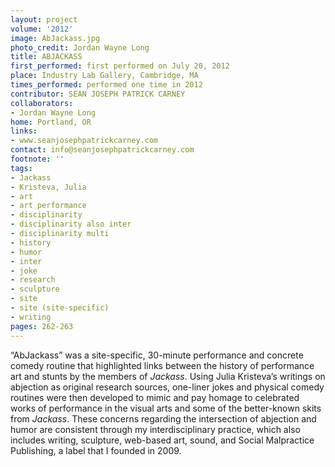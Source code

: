 ```yaml
---
layout: project
volume: '2012'
image: AbJackass.jpg
photo_credit: Jordan Wayne Long
title: ABJACKASS
first_performed: first performed on July 20, 2012
place: Industry Lab Gallery, Cambridge, MA
times_performed: performed one time in 2012
contributor: SEAN JOSEPH PATRICK CARNEY
collaborators:
- Jordan Wayne Long
home: Portland, OR
links:
- www.seanjosephpatrickcarney.com
contact: info@seanjosephpatrickcarney.com
footnote: ''
tags:
- Jackass
- Kristeva, Julia
- art
- art performance
- disciplinarity
- disciplinarity also inter
- disciplinarity multi
- history
- humor
- inter
- joke
- research
- sculpture
- site
- site (site-specific)
- writing
pages: 262-263
---
```


“AbJackass” was a site-specific, 30-minute performance and concrete comedy routine that highlighted links between the history of performance art and stunts by the members of _Jackass_. Using Julia Kristeva’s writings on abjection as original research sources, one-liner jokes and physical comedy routines were then developed to mimic and pay homage to celebrated works of performance in the visual arts and some of the better-known skits from _Jackass_. These concerns regarding the intersection of abjection and humor are consistent through my interdisciplinary practice, which also includes writing, sculpture, web-based art, sound, and Social Malpractice Publishing, a label that I founded in 2009.
